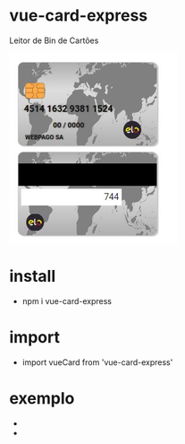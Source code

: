 # vue-card-express

Leitor de Bin de Cartões 

![img](https://raw.githubusercontent.com/WebPago/vue-card-express/master/imagens/elo.JPG)


# install 

- npm i vue-card-express


# import 
- import vueCard from 'vue-card-express'


# exemplo 

- <script>
- import vueCard from 'vue-card-express'
- export default {
-   components: {
-     vueCard
-   },
-   data: () => ({
-     number: '000000000000000',
-     ano: 2018,
-     cvv: 888,
-     mes: 04,
-     nome: 'WEBPAGO SA'
-   })
- }
- </script>
- <template>
-   <div>
-       <vue-card :number='number' :cvv='cvv' :mes='mes'
-         :ano='ano' :nome='nome'
-       ></vue-card>
-   </div>
- </template>
